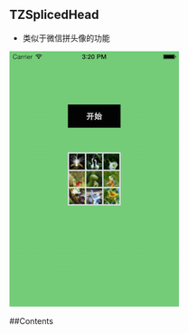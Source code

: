 ## TZSplicedHead
 * 类似于微信拼头像的功能
 
 ![(logo)](https://raw.githubusercontent.com/TZZhan/TZSplicedHead/master/photos/showHead.png)
 
##Contents
 